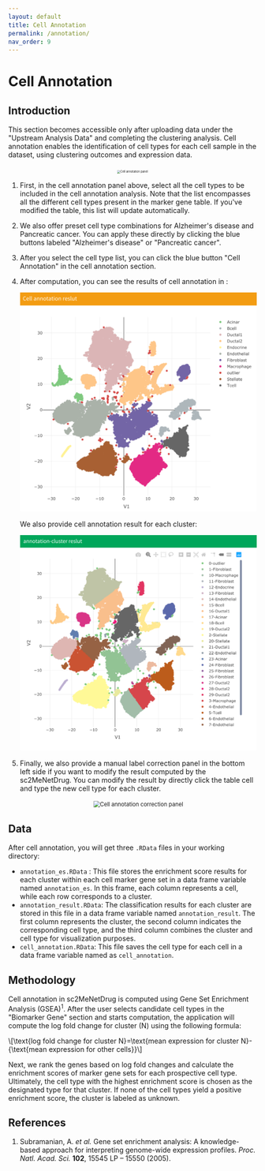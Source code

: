 ```yaml
---
layout: default
title: Cell Annotation
permalink: /annotation/
nav_order: 9
---
```


# Cell Annotation

## Introduction

This section becomes accessible only after uploading data under the "Upstream Analysis Data" and completing the clustering analysis. Cell annotation enables the identification of cell types for each cell sample in the dataset, using clustering outcomes and expression data.

<p align="center"><img src="../pic/cellAnnotationPanel.png" alt="Cell annotation panel" style="zoom:40%;" /></p>

1. First, in the cell annotation panel above, select all the cell types to be included in the cell annotation analysis. Note that the list encompasses all the different cell types present in the marker gene table. If you've modified the table, this list will update automatically.

2. We also offer preset cell type combinations for Alzheimer's disease and Pancreatic cancer. You can apply these directly by clicking the blue buttons labeled "Alzheimer's disease" or "Pancreatic cancer".

3. After you select the cell type list, you can click the blue button "Cell Annotation" in the cell annotation section. 

4. After computation, you can see the results of cell annotation in :

    <p align="center"><img src="../pic/annotationResult.png" alt="Annotation result" style="zoom:80%;" /></p>

    We also provide cell annotation result for each cluster:

    <p align="center"><img src="../pic/annotationResult2.png" alt="Annotation result2" style="zoom:80%;" /></p>

5. Finally, we also provide a manual label correction panel in the bottom left side if you want to modify the result computed by the sc2MeNetDrug. You can modify the result by directly click the table cell and type the new cell type for each cluster.
       
    <p align="center"><img src="../pic/cellAnnotationCorrection.png" alt="Cell annotation correction panel" style="zoom:80%;" /></p>

## Data

After cell annotation, you will get three `.RData` files in your working directory:

* `annotation_es.RData` : This file stores the enrichment score results for each cluster within each cell marker gene set in a data frame variable named `annotation_es`. In this frame, each column represents a cell, while each row corresponds to a cluster.
* `annotation_result.RData`: The classification results for each cluster are stored in this file in a data frame variable named `annotation_result`. The first column represents the cluster, the second column indicates the corresponding cell type, and the third column combines the cluster and cell type for visualization purposes.
* `cell_annotation.RData`: This file saves the cell type for each cell in a data frame variable named as `cell_annotation`. 


## Methodology

Cell annotation in sc2MeNetDrug is computed using Gene Set Enrichment Analysis (GSEA)<sup>1</sup>. After the user selects candidate cell types in the "Biomarker Gene" section and starts computation, the application will compute the log fold change for cluster \(N\) using the following formula:

\\[\text{log fold change for cluster N}=\text{mean expression for cluster N}-{\text{mean expression for other cells}}\\]

Next, we rank the genes based on log fold changes and calculate the enrichment scores of marker gene sets for each prospective cell type. Ultimately, the cell type with the highest enrichment score is chosen as the designated type for that cluster. If none of the cell types yield a positive enrichment score, the cluster is labeled as unknown.


## References

1. Subramanian, A. *et al.* Gene set enrichment analysis: A knowledge-based approach for interpreting genome-wide expression profiles. *Proc. Natl. Acad. Sci.* **102**, 15545 LP – 15550 (2005).